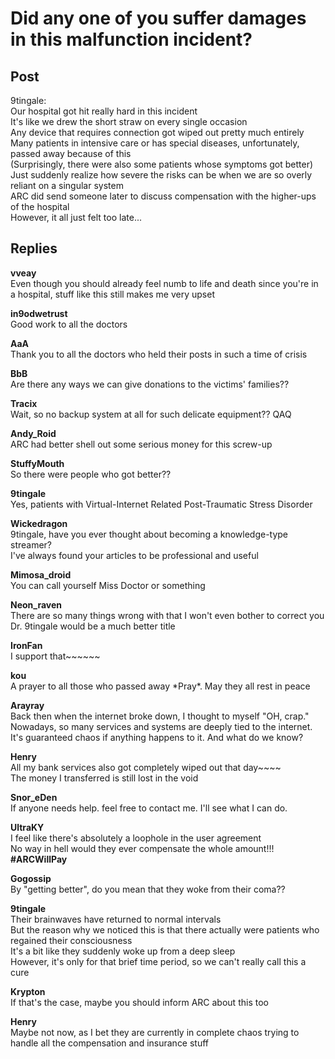 # Did any one of you suffer damages in this malfunction incident?
## Post
9tingale:<br>
Our hospital got hit really hard in this incident<br>
It's like we drew the short straw on every single occasion<br>
Any device that requires connection got wiped out pretty much entirely<br>
Many patients in intensive care or has special diseases, unfortunately, passed away because of this <br>
(Surprisingly, there were also some patients whose symptoms got better)<br>
Just suddenly realize how severe the risks can be when we are so overly reliant on a singular system<br>
ARC did send someone later to discuss compensation with the higher-ups of the hospital<br>
However, it all just felt too late...
## Replies
**vveay**<br>
Even though you should already feel numb to life and death since you're in a hospital, stuff like this still makes me very upset

**in9odwetrust**<br>
Good work to all the doctors

**AaA**<br>
Thank you to all the doctors who held their posts in such a time of crisis

**BbB**<br>
Are there any ways we can give donations to the victims' families??

**Tracix**<br>
Wait, so no backup system at all for such delicate equipment?? QAQ

**Andy_Roid**<br>
ARC had better shell out some serious money for this screw-up

**StuffyMouth**<br>
So there were people who got better??

**9tingale**<br>
Yes, patients with Virtual-Internet Related Post-Traumatic Stress Disorder

**Wickedragon**<br>
9tingale, have you ever thought about becoming a knowledge-type streamer?<br>
I've always found your articles to be professional and useful

**Mimosa_droid**<br>
You can call yourself Miss Doctor or something

**Neon_raven**<br>
There are so many things wrong with that I won't even bother to correct you<br>
Dr. 9tingale would be a much better title

**IronFan**<br>
I support that~~~~~~

**kou**<br>
A prayer to all those who passed away \*Pray\*. May they all rest in peace

**Arayray**<br>
Back then when the internet broke down, I thought to myself "OH, crap." Nowadays, so many services and systems are deeply tied to the internet. It's guaranteed chaos if anything happens to it. And what do we know?

**Henry**<br>
All my bank services also got completely wiped out that day~~~~<br>
The money I transferred is still lost in the void

**Snor_eDen**<br>
If anyone needs help. feel free to contact me. I'll see what I can do.

**UltraKY**<br>
I feel like there's absolutely a loophole in the user agreement<br>
No way in hell would they ever compensate the whole amount!!!<br>
**\#ARCWillPay**

**Gogossip**<br>
By "getting better", do you mean that they woke from their coma??

**9tingale**<br>
Their brainwaves have returned to normal intervals<br>
But the reason why we noticed this is that there actually were patients who regained their consciousness<br>
It's a bit like they suddenly woke up from a deep sleep<br>
However, it's only for that brief time period, so we can't really call this a cure

**Krypton**<br>
If that's the case, maybe you should inform ARC about this too

**Henry**<br>
Maybe not now, as I bet they are currently in complete chaos trying to handle all the compensation and insurance stuff

